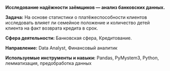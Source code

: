 **Исследование надёжности заёмщиков — анализ банковских данных.**

**Задача:** На основе статистики о платёжеспособности клиентов исследовать влияет ли семейное положение и количество детей клиента на факт возврата кредита в срок.

**Сфера деятельности:** Банковская сфера, Кредитование.

**Направление:** Data Analyst, Финансовый аналитик

**Используемые инструменты и навыки:** Pandas, PyMystem3, Python, лемматизация, предобработка данных
